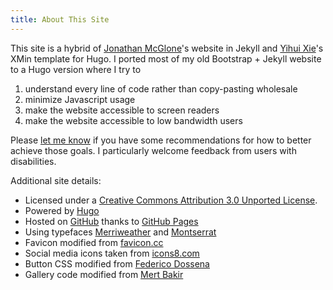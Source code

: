 ```yaml
---
title: About This Site
---
```

This site is a hybrid of [Jonathan McGlone](http://jmcglone.com)'s website in Jekyll and [Yihui Xie](https://xmin.yihui.org/)'s XMin template for Hugo. I ported most of my old Bootstrap + Jekyll website to a Hugo version where I try to 
1. understand every line of code rather than copy-pasting wholesale
1. minimize Javascript usage
1. make the website accessible to screen readers
1. make the website accessible to low bandwidth users

Please [let me know](https://litchin.wordpress.com/contact/) if you have some recommendations for how to better achieve those goals. I particularly welcome feedback from users with disabilities.

Additional site details:
* Licensed under a [Creative Commons Attribution 3.0 Unported License](http://creativecommons.org/licenses/by/3.0/deed.en_US).
* Powered by [Hugo](https://gohugo.io/)
* Hosted on [GitHub](http://github.com/ltchin/ltchin.github.io) thanks to [GitHub Pages](http://pages.github.com/)
* Using typefaces [Merriweather](http://www.google.com/fonts/specimen/Merriweather) and [Montserrat](http://www.google.com/fonts/specimen/Montserrat)
* Favicon modified from [favicon.cc](http://www.favicon.cc/?action=icon&file_id=105117 "Favicon Generator")
* Social media icons taken from [icons8.com](https://icons8.com)
* Button CSS modified from [Federico Dossena](https://fdossena.com/?p=html5cool/buttons/i.frag)
* Gallery code modified from [Mert Bakir](https://mertbakir.gitlab.io/hugo/nanogallery2-with-hugo/)
<!-- * Placeholder images taken from [placehold.it](http://placehold.it "Placehold.it") -->